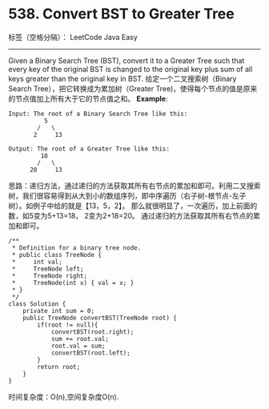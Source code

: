 ﻿# 538. Convert BST to Greater Tree

标签（空格分隔）： LeetCode Java    Easy

---

Given a Binary Search Tree (BST), convert it to a Greater Tree such that every key of the original BST is changed to the original key plus sum of all keys greater than the original key in BST.
给定一个二叉搜索树（Binary Search Tree），把它转换成为累加树（Greater Tree)，使得每个节点的值是原来的节点值加上所有大于它的节点值之和。
**Example**:

    Input: The root of a Binary Search Tree like this:
              5
            /   \
           2     13

    Output: The root of a Greater Tree like this:
             18
            /   \
          20     13

思路：递归方法，通过递归的方法获取其所有右节点的累加和即可。利用二叉搜索树，我们很容易得到从大到小的数组序列，即中序遍历（右子树-根节点-左子树）。如例子中给的就是【13，5，2】。 
那么就很明显了，一次遍历，加上前面的数，如5变为5+13=18， 2变为2+18=20。 通过递归的方法获取其所有右节点的累加和即可。
```
/**
 * Definition for a binary tree node.
 * public class TreeNode {
 *     int val;
 *     TreeNode left;
 *     TreeNode right;
 *     TreeNode(int x) { val = x; }
 * }
 */
class Solution {
    private int sum = 0;
    public TreeNode convertBST(TreeNode root) {
        if(root != null){
            convertBST(root.right);
            sum += root.val;
            root.val = sum;
            convertBST(root.left);
        }
        return root;
    }
}
```
时间复杂度：O(n),空间复杂度O(n).





